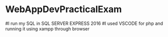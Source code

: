 # WebAppDevPracticalExam
#I run my SQL in SQL SERVER EXPRESS 2016 
#I used VSCODE for php and running it using xampp through browser

